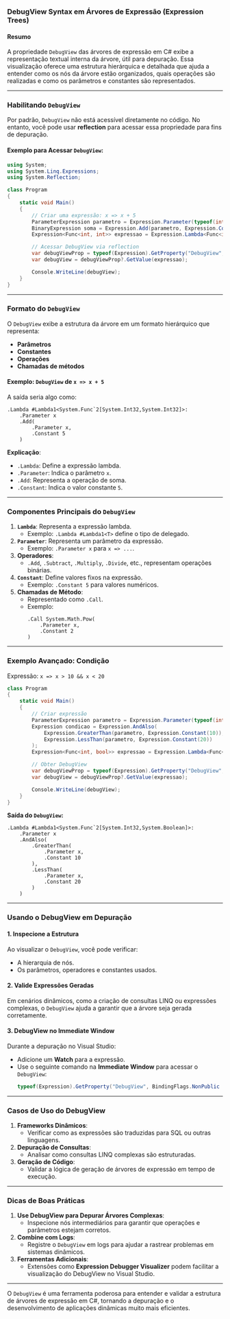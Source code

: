### **DebugView Syntax** em Árvores de Expressão (Expression Trees)

#### Resumo
A propriedade `DebugView` das árvores de expressão em C# exibe a representação textual interna da árvore, útil para depuração. Essa visualização oferece uma estrutura hierárquica e detalhada que ajuda a entender como os nós da árvore estão organizados, quais operações são realizadas e como os parâmetros e constantes são representados.

---

### **Habilitando `DebugView`**

Por padrão, `DebugView` não está acessível diretamente no código. No entanto, você pode usar **reflection** para acessar essa propriedade para fins de depuração.

#### Exemplo para Acessar `DebugView`:
```csharp
using System;
using System.Linq.Expressions;
using System.Reflection;

class Program
{
    static void Main()
    {
        // Criar uma expressão: x => x + 5
        ParameterExpression parametro = Expression.Parameter(typeof(int), "x");
        BinaryExpression soma = Expression.Add(parametro, Expression.Constant(5));
        Expression<Func<int, int>> expressao = Expression.Lambda<Func<int, int>>(soma, parametro);

        // Acessar DebugView via reflection
        var debugViewProp = typeof(Expression).GetProperty("DebugView", BindingFlags.NonPublic | BindingFlags.Instance);
        var debugView = debugViewProp?.GetValue(expressao);

        Console.WriteLine(debugView);
    }
}
```

---

### **Formato do `DebugView`**

O `DebugView` exibe a estrutura da árvore em um formato hierárquico que representa:
- **Parâmetros**
- **Constantes**
- **Operações**
- **Chamadas de métodos**

#### Exemplo: `DebugView` de `x => x + 5`
A saída seria algo como:

```
.Lambda #Lambda1<System.Func`2[System.Int32,System.Int32]>:
    .Parameter x
    .Add(
        .Parameter x,
        .Constant 5
    )
```

**Explicação**:
- `.Lambda`: Define a expressão lambda.
- `.Parameter`: Indica o parâmetro `x`.
- `.Add`: Representa a operação de soma.
- `.Constant`: Indica o valor constante `5`.

---

### **Componentes Principais do `DebugView`**

1. **`Lambda`**: Representa a expressão lambda.
    - Exemplo: `.Lambda #Lambda1<T>` define o tipo de delegado.
2. **`Parameter`**: Representa um parâmetro da expressão.
    - Exemplo: `.Parameter x` para `x => ...`.
3. **Operadores**:
    - `.Add`, `.Subtract`, `.Multiply`, `.Divide`, etc., representam operações binárias.
4. **`Constant`**: Define valores fixos na expressão.
    - Exemplo: `.Constant 5` para valores numéricos.
5. **Chamadas de Método**:
    - Representado como `.Call`.
    - Exemplo:
      ```
      .Call System.Math.Pow(
          .Parameter x,
          .Constant 2
      )
      ```

---

### **Exemplo Avançado: Condição**
Expressão: `x => x > 10 && x < 20`

```csharp
class Program
{
    static void Main()
    {
        // Criar expressão
        ParameterExpression parametro = Expression.Parameter(typeof(int), "x");
        Expression condicao = Expression.AndAlso(
            Expression.GreaterThan(parametro, Expression.Constant(10)),
            Expression.LessThan(parametro, Expression.Constant(20))
        );
        Expression<Func<int, bool>> expressao = Expression.Lambda<Func<int, bool>>(condicao, parametro);

        // Obter DebugView
        var debugViewProp = typeof(Expression).GetProperty("DebugView", BindingFlags.NonPublic | BindingFlags.Instance);
        var debugView = debugViewProp?.GetValue(expressao);

        Console.WriteLine(debugView);
    }
}
```

**Saída do `DebugView`:**
```
.Lambda #Lambda1<System.Func`2[System.Int32,System.Boolean]>:
    .Parameter x
    .AndAlso(
        .GreaterThan(
            .Parameter x,
            .Constant 10
        ),
        .LessThan(
            .Parameter x,
            .Constant 20
        )
    )
```

---

### **Usando o DebugView em Depuração**

#### 1. **Inspecione a Estrutura**
Ao visualizar o `DebugView`, você pode verificar:
- A hierarquia de nós.
- Os parâmetros, operadores e constantes usados.

#### 2. **Valide Expressões Geradas**
Em cenários dinâmicos, como a criação de consultas LINQ ou expressões complexas, o `DebugView` ajuda a garantir que a árvore seja gerada corretamente.

#### 3. **DebugView no Immediate Window**
Durante a depuração no Visual Studio:
- Adicione um **Watch** para a expressão.
- Use o seguinte comando na **Immediate Window** para acessar o `DebugView`:
  ```csharp
  typeof(Expression).GetProperty("DebugView", BindingFlags.NonPublic | BindingFlags.Instance).GetValue(suaExpressao)
  ```

---

### **Casos de Uso do DebugView**

1. **Frameworks Dinâmicos**:
   - Verificar como as expressões são traduzidas para SQL ou outras linguagens.
2. **Depuração de Consultas**:
   - Analisar como consultas LINQ complexas são estruturadas.
3. **Geração de Código**:
   - Validar a lógica de geração de árvores de expressão em tempo de execução.

---

### **Dicas de Boas Práticas**

1. **Use DebugView para Depurar Árvores Complexas**:
   - Inspecione nós intermediários para garantir que operações e parâmetros estejam corretos.
2. **Combine com Logs**:
   - Registre o `DebugView` em logs para ajudar a rastrear problemas em sistemas dinâmicos.
3. **Ferramentas Adicionais**:
   - Extensões como **Expression Debugger Visualizer** podem facilitar a visualização do DebugView no Visual Studio.

---

O `DebugView` é uma ferramenta poderosa para entender e validar a estrutura de árvores de expressão em C#, tornando a depuração e o desenvolvimento de aplicações dinâmicas muito mais eficientes.